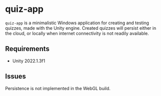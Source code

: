 # quiz-app

`quiz-app` is a minimalistic Windows application for creating and testing quizzes, made with the Unity engine. Created quizzes will persist either in the cloud, or locally when internet connectivity is not readily available.

## Requirements

- Unity 2022.1.3f1

## Issues

Persistence is not implemented in the WebGL build.

